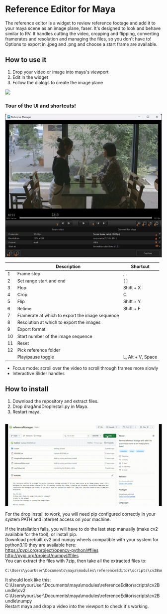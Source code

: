 # Reference Editor for Maya 
The reference editor is a widget to review reference footage and add it to your maya scene as an image plane, faser. It's designed to look and behave similar to RV. It handles cutting the video, cropping and flipping, converting framerates and resolution and managing the files, so you don't have to! Options to export in .jpeg and .png and choose a start frame are available.

## How to use it <br/>
1. Drop your video or image into maya's viewport <br/>
2. Edit in the widget <br/>
3. Follow the dialogs to create the image plane <br/>

<img src="https://github.com/0x45mi/referenceManager/blob/main/demo/referenceEditorDemo.gif?raw=true" data-canonical-src="https://github.com/0x45mi/referenceManager/blob/main/demo/referenceEditorDemo.gif?raw=true" width="800" />

### Tour of the UI and shortcuts!
<img src="https://github.com/0x45mi/referenceManager/blob/main/demo/UITour.jpg?raw=true" data-canonical-src="https://github.com/0x45mi/referenceManager/blob/main/demo/UITour.jpg?raw=true" width="800" />
 <br/>


| | Description | Shortcut|
|--------|-------------|---------|
| 1 | Frame step | ,  . |
| 2 | Set range start and end | [ ] |
| 3 | Flop | Shift + X |
| 4 | Crop | C |
| 5 | Flip | Shift + Y |
| 6 | Retime | Shift + F |
| 7 | Framerate at which to export the image sequence | |
| 8 | Resolution at which to export the images | |
| 9 | Export format | |
| 10 | Start number of the image sequence | |
| 11 | Reset | |
| 12 | Pick reference folder | |
| | Play/pause toggle | L, Alt + V, Space |

+ Focus mode: scroll over the video to scroll through frames more slowly
+ Interactive Slider handles

## How to install
1. Download the repository and extract files. <br/>
2. Drop dragAndDropInstall.py in Maya. <br/>
3. Restart maya. <br/>
<br/>
<img src="https://github.com/0x45mi/referenceManager/blob/main/demo/referenceEditorInstall.gif" data-canonical-src="https://github.com/0x45mi/referenceManager/blob/main/demo/referenceEditorInstall.gif" width="800" />

For the drop install to work, you will need pip configured correctly in your system PATH and internet access on your machine. <br/>

If the installation fails, you will have to do the last step manually (make cv2 available for the tool), or install pip. <br/>
Download prebuilt cv2 and numpy wheels compatible with your system for python3.10 they are available here: <br/>
https://pypi.org/project/opencv-python/#files <br/>
http://pypi.org/project/numpy/#files <br/>
You can extract the files with 7zip, then take all the extracted files to: <br/>
```
C:\Users\yourUser\Documents\maya\modules\referenceEditor\scripts\cv2Bundle
```
It should look like this: <br/>
C:\Users\yourUser\Documents\maya\modules\referenceEditor\scripts\cv2Bundle\cv2 <br/>
C:\Users\yourUser\Documents\maya\modules\referenceEditor\scripts\cv2Bundle\numpy 
<br/>
Restart maya and drop a video into the viewport to check it's working. <br/>
